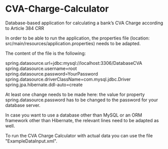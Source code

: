 # CVA-Charge-Calculator
Database-based application for calculating a bank’s CVA Charge according to Article 384 CRR


In order to be able to run the application, the properties file (location: src/main/resources/application.properties)
needs to be adapted.

The content of the file is the following:

spring.datasource.url=jdbc:mysql://localhost:3306/DatabaseCVA
spring.datasource.username=root
spring.datasource.password=YourPassword
spring.datasource.driverClassName=com.mysql.jdbc.Driver
spring.jpa.hibernate.ddl-auto=create

At least one change needs to be made here: the value for property spring.datasource.password has to be changed to the 
password for your database server.

In case you want to use a database other than MySQL or an ORM framework other than Hibernate, the relevant lines need
to be adapted as well.

To run the CVA Charge Calculator with actual data you can use the file "ExampleDataInput.xml".